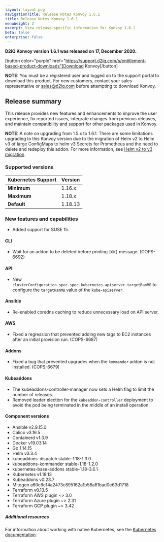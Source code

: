 ```yaml
---
layout: layout.pug
navigationTitle: Release Notes Konvoy 1.6.1
title: Release Notes Konvoy 1.6.1
menuWeight: 2
excerpt: View release-specific information for Konvoy 1.6.1
beta: false
enterprise: false
---
```


<!-- markdownlint-disable MD034 -->

**D2iQ Konvoy version 1.6.1 was released on 17, December 2020.**

[button color="purple" href="https://support.d2iq.com/s/entitlement-based-product-downloads"]Download Konvoy[/button]

<p class="message--note"><strong>NOTE: </strong>You must be a registered user and logged on to the support portal to download this product. For new customers, contact your sales representative or <a href="mailto:sales@d2iq.com">sales@d2iq.com</a> before attempting to download Konvoy.</p>

## Release summary

This release provides new features and enhancements to improve the user experience, fix reported issues, integrate changes from previous releases, and maintain compatibility and support for other packages used in Konvoy.

<p class="message--note"><strong>NOTE: </strong>A note on upgrading from 1.5.x to 1.6.1: There are some limitations upgrading to this Konvoy version due to the migration of Helm v2 to Helm v3 of large ConfigMaps to helm v3 Secrets for Prometheus and the need to delete and redeploy this addon.
For more information, see <a href="../../addons/helmv2-to-v3-migration/">Helm v2 to v3 migration</a>.</p>

### Supported versions

| Kubernetes Support | Version |
| ------------------ | ------- |
|**Minimum** | 1.16.x |
|**Maximum** | 1.18.x |
|**Default** | 1.18.13 |

### New features and capabilities

- Added support for SUSE 15.

#### CLI

- Wait for an addon to be deleted before printing `[OK]` message. (COPS-6692)

#### API

- New `clusterConfiguration.spec.spec.kubernetes.apiserver.targetRamMB` to configure the `targetRamMB` value of the `kube-apiserver`.

#### Ansible

- Re-enabled coredns caching to reduce unnecessary load on API server.

#### AWS

- Fixed a regression that prevented adding new tags to EC2 instances after an initial provision run. (COPS-6687)

#### Addons

- Fixed a bug that prevented upgrades when the `kommander` addon is not installed. (COPS-6679)

#### Kubeaddons

- The kubeaddons-controller-manager now sets a Helm flag to limit the number of releases.
- Removed leader election for the `kubeaddon-controller` deployment to avoid the pod being terminated in the middle of an install operation.

#### Component versions

- Ansible v2.9.15.0
- Calico v3.16.5
- Containerd v1.3.9
- Docker v19.03.14
- Go 1.14.15
- Helm v3.3.4
- kubeaddons-dispatch stable-1.18-1.3.0
- kubeaddons-kommander stable-1.18-1.2.0
- kubernetes-base-addons stable-1.18-3.0.1
- Kubernetes v1.18.13
- Kubeaddons v0.23.7
- Mitogen a60c6c14a2473c895162a1b58a81bad0e63d1718
- Terraform v0.13.5
- Terraform AWS plugin ~> 3.0
- Terraform Azure plugin ~> 2.31
- Terraform GCP plugin ~> 3.42

<!--
##### Previous releases
Add links to previous release notes
-->

##### Additional resources

<!-- Add links to external documentation as needed -->

For information about working with native Kubernetes, see the [Kubernetes documentation][kubernetes-doc].

[konvoy-doc]: ../../index.md
[kubernetes-doc]: https://kubernetes.io/docs/home/

